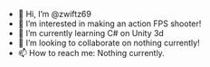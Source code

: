 - 👋 Hi, I’m @zwiftz69
- 👀 I’m interested in making an action FPS shooter!
- 🌱 I’m currently learning C# on Unity 3d
- 💞️ I’m looking to collaborate on nothing currently!
- 📫 How to reach me: Nothing currently.

<!---
zwiftz69/zwiftz69 is a ✨ special ✨ repository because its `README.md` (this file) appears on your GitHub profile.
You can click the Preview link to take a look at your changes.
--->
